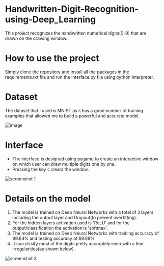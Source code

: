 # Handwritten-Digit-Recognition-using-Deep_Learning
This project recognizes the handwritten numerical digits(0-9) that are drawn on the drawing window.

# How to use the project
Simply clone the repository and install all the packages in the requirements.txt file and run the interface.py file using python interpreter.

# Dataset
The dataset that I used is MNIST as it has a good number of training examples that allowed me to build a powerful and accurate model.

![image](https://user-images.githubusercontent.com/73419491/211145461-cc2aee2e-e397-418c-9aea-26ab4c7923c6.png)

# Interface
- The interface is designed using pygame to create an interactive window on which user can draw multiple digits one by one.
- Pressing the key <kbd>c</kbd> clears the window.

![screenshot 1](https://user-images.githubusercontent.com/73419491/211146205-c206ea5f-f2ef-4e91-aa98-127c2d2a1a33.PNG)

# Details on the model
1) The model is trained on Deep Neural Networks with a total of 3 layers including the output layer and Dropout(to prevent overfitting).
2) For the hidden layers activation used is 'ReLU' and for the output/classification the activation is 'softmax'.
3) The model is trained on Deep Neural Networks with training accuracy of 99.84% and testing accuracy of 98.98%
4) It can clssify most of the digits pretty accurately even with a few irregularities(as shown below).

![screenshot 2](https://user-images.githubusercontent.com/73419491/211147116-14674f84-360a-4786-a08f-f35c22d69334.PNG)
